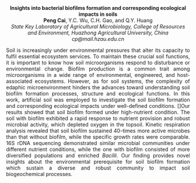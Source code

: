 <center><strong>Insights into bacterial biofilms formation and corresponding ecological impacts in soils</strong>

<center><strong>Peng Cai</strong>, Y.C. Wu, C.H. Gao, and Q.Y. Huang

<center><i>State Key Laboratory of Agricultural Microbiology, College of Resources and Environment, Huazhong Agricultural University, China</i>

<center><i>cp@mail.hzau.edu.cn</i>

<p style=text-align:justify>Soil is increasingly under environmental pressures that alter its
capacity to fulfil essential ecosystem services. To maintain these
crucial soil functions, it is important to know how soil microorganisms
respond to disturbance or environmental change. Biofilm production is a
common trait among microorganisms in a wide range of environmental,
engineered, and host-associated ecosystems. However, as for soil
systems, the complexity of edaphic microenvironment hinders the advances
toward understanding soil biofilm formation processes, structure and
ecological functions. In this work, artificial soil was employed to
investigate the soil biofilm formation and corresponding ecological
impacts under well-defined conditions. []Our
results showed that soil biofilm formed under high-nutrient condition.
The soil with biofilm exhibited a rapid response to nutrient provision
and robust microbial activity, which depleted oxygen in the topsoil.
Kinetic respiration analysis revealed that soil biofilm sustained
40-times more active microbes than that without biofilm, while the
specific growth rates were comparable. 16S rDNA sequencing demonstrated
similar microbial communities under different nutrient conditions, while
the one with biofilm consisted of more diversified populations and
enriched <i>Bacilli</i>. Our finding provides novel insights about the
environmental prerequisite for soil biofilm formation which sustain a
diverse and robust community to impact soil biogeochemical processes.
